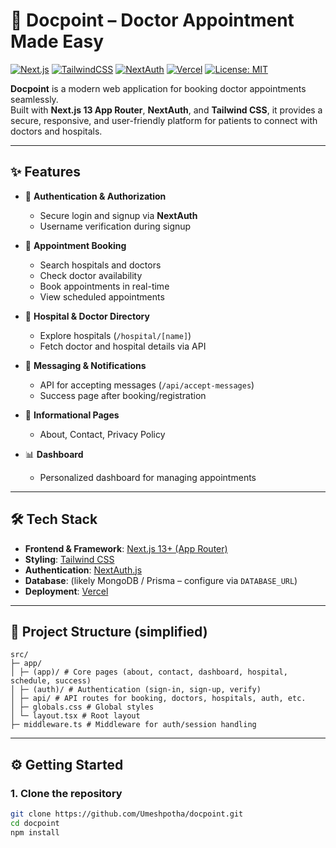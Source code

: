 # 🏥 Docpoint – Doctor Appointment Made Easy

[![Next.js](https://img.shields.io/badge/Next.js-13-black?logo=next.js)](https://nextjs.org/)
[![TailwindCSS](https://img.shields.io/badge/Tailwind_CSS-3.0-38B2AC?logo=tailwind-css&logoColor=white)](https://tailwindcss.com/)
[![NextAuth](https://img.shields.io/badge/Auth-NextAuth.js-blueviolet)](https://next-auth.js.org/)
[![Vercel](https://img.shields.io/badge/Deployed%20on-Vercel-black?logo=vercel)](https://vercel.com/)
[![License: MIT](https://img.shields.io/badge/License-MIT-green.svg)](LICENSE)

**Docpoint** is a modern web application for booking doctor appointments seamlessly.  
Built with **Next.js 13 App Router**, **NextAuth**, and **Tailwind CSS**, it provides a secure, responsive, and user-friendly platform for patients to connect with doctors and hospitals.

---

## ✨ Features

- 🔐 **Authentication & Authorization**  
  - Secure login and signup via **NextAuth**  
  - Username verification during signup  

- 📅 **Appointment Booking**  
  - Search hospitals and doctors  
  - Check doctor availability  
  - Book appointments in real-time  
  - View scheduled appointments  

- 🏥 **Hospital & Doctor Directory**  
  - Explore hospitals (`/hospital/[name]`)  
  - Fetch doctor and hospital details via API  

- 📩 **Messaging & Notifications**  
  - API for accepting messages (`/api/accept-messages`)  
  - Success page after booking/registration  

- 📄 **Informational Pages**  
  - About, Contact, Privacy Policy  

- 📊 **Dashboard**  
  - Personalized dashboard for managing appointments  

---

## 🛠️ Tech Stack

- **Frontend & Framework**: [Next.js 13+ (App Router)](https://nextjs.org/)  
- **Styling**: [Tailwind CSS](https://tailwindcss.com/)  
- **Authentication**: [NextAuth.js](https://next-auth.js.org/)  
- **Database**: (likely MongoDB / Prisma – configure via `DATABASE_URL`)  
- **Deployment**: [Vercel](https://vercel.com/)  

---
## 📂 Project Structure (simplified)
```
src/
├─ app/
│ ├─ (app)/ # Core pages (about, contact, dashboard, hospital, schedule, success)
│ ├─ (auth)/ # Authentication (sign-in, sign-up, verify)
│ ├─ api/ # API routes for booking, doctors, hospitals, auth, etc.
│ ├─ globals.css # Global styles
│ └─ layout.tsx # Root layout
├─ middleware.ts # Middleware for auth/session handling
```
---

## ⚙️ Getting Started

### 1. Clone the repository
```bash
git clone https://github.com/Umeshpotha/docpoint.git
cd docpoint
npm install
```

